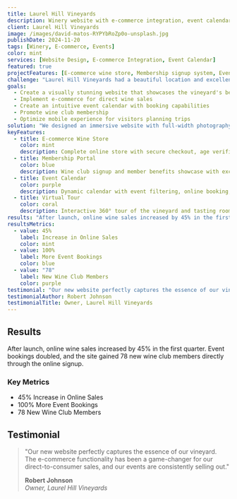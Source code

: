 ```yaml
---
title: Laurel Hill Vineyards
description: Winery website with e-commerce integration, event calendar, and tasting room promotion.
client: Laurel Hill Vineyards
image: /images/david-matos-RYPYbRoZp0o-unsplash.jpg
publishDate: 2024-11-20
tags: [Winery, E-commerce, Events]
color: mint
services: [Website Design, E-commerce Integration, Event Calendar]
featured: true
projectFeatures: [E-commerce wine store, Membership signup system, Event booking platform, Tasting room promotion]
challenge: "Laurel Hill Vineyards had a beautiful location and excellent wines but struggled to convert visitors into wine club members. Their website lacked e-commerce functionality and couldn't promote events effectively."
goals:
  - Create a visually stunning website that showcases the vineyard's beauty
  - Implement e-commerce for direct wine sales
  - Create an intuitive event calendar with booking capabilities
  - Promote wine club membership
  - Optimize mobile experience for visitors planning trips
solution: "We designed an immersive website with full-width photography, an integrated e-commerce system for wine sales, and a dynamic event calendar. The site includes special areas highlighting wine club benefits and an interactive map of the vineyard."
keyFeatures:
  - title: E-commerce Wine Store
    color: mint
    description: Complete online store with secure checkout, age verification, and shipping options.
  - title: Membership Portal
    color: blue
    description: Wine club signup and member benefits showcase with exclusive content areas.
  - title: Event Calendar
    color: purple
    description: Dynamic calendar with event filtering, online booking, and payment processing.
  - title: Virtual Tour
    color: coral
    description: Interactive 360° tour of the vineyard and tasting rooms.
results: "After launch, online wine sales increased by 45% in the first quarter. Event bookings doubled, and the site gained 78 new wine club members directly through the online signup."
resultsMetrics:
  - value: 45%
    label: Increase in Online Sales
    color: mint
  - value: 100%
    label: More Event Bookings
    color: blue
  - value: "78"
    label: New Wine Club Members
    color: purple
testimonial: "Our new website perfectly captures the essence of our vineyard. The e-commerce functionality has been a game-changer for our direct-to-consumer sales, and our events are consistently selling out."
testimonialAuthor: Robert Johnson
testimonialTitle: Owner, Laurel Hill Vineyards
---
```


## Results

After launch, online wine sales increased by 45% in the first quarter. Event bookings doubled, and the site gained 78 new wine club members directly through the online signup.

### Key Metrics
- 45% Increase in Online Sales
- 100% More Event Bookings
- 78 New Wine Club Members

## Testimonial

> "Our new website perfectly captures the essence of our vineyard. The e-commerce functionality has been a game-changer for our direct-to-consumer sales, and our events are consistently selling out."
> 
> **Robert Johnson**  
> *Owner, Laurel Hill Vineyards*
